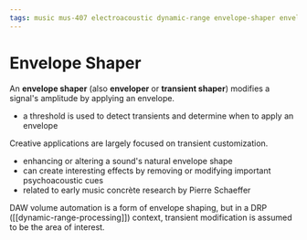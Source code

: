 ```yaml
---
tags: music mus-407 electroacoustic dynamic-range envelope-shaper envelope transient-shaper transient compression
---
```


# Envelope Shaper

An **envelope shaper** (also **enveloper** or **transient shaper**) modifies a signal's amplitude by applying an envelope.

- a threshold is used to detect transients and determine when to apply an envelope

Creative applications are largely focused on transient customization.

- enhancing or altering a sound's natural envelope shape
- can create interesting effects by removing or modifying important psychoacoustic cues
- related to early music concrète research by Pierre Schaeffer

DAW volume automation is a form of envelope shaping, but in a DRP ([[dynamic-range-processing]]) context, transient modification is assumed to be the area of interest.
